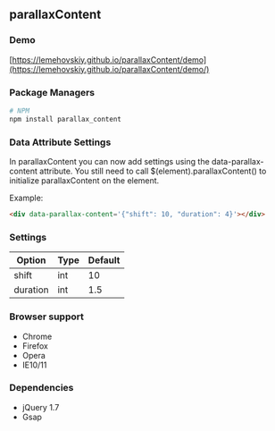 parallaxContent
-------

### Demo

[https://lemehovskiy.github.io/parallaxContent/demo](https://lemehovskiy.github.io/parallaxContent/demo/)


### Package Managers

```sh
# NPM
npm install parallax_content
```

### Data Attribute Settings


In parallaxContent you can now add settings using the data-parallax-content attribute. You still need to call
$(element).parallaxContent()
to initialize parallaxContent on the element.


Example:

```html
<div data-parallax-content='{"shift": 10, "duration": 4}'></div>
```


### Settings

Option | Type | Default
--- | --- | ---
shift | int | 10
duration | int | 1.5

### Browser support

* Chrome
* Firefox
* Opera
* IE10/11


### Dependencies

* jQuery 1.7
* Gsap
